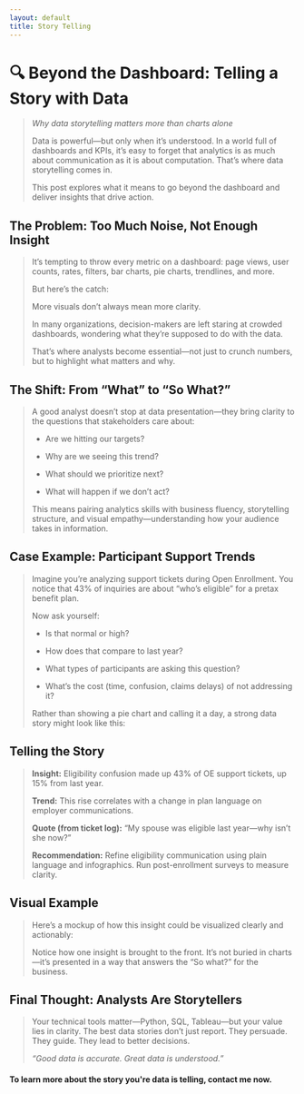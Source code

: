 ```yaml
---
layout: default
title: Story Telling
---
```


# 🔍 Beyond the Dashboard: Telling a Story with Data

> *Why data storytelling matters more than charts alone*
> 
> Data is powerful—but only when it’s understood. In a world full of dashboards and KPIs, it’s easy to forget that analytics is as much about communication as it is about computation. That’s where data storytelling comes in.
>
> This post explores what it means to go beyond the dashboard and deliver insights that drive action.
> 

## The Problem: Too Much Noise, Not Enough Insight
> It’s tempting to throw every metric on a dashboard: page views, user counts, rates, filters, bar charts, pie charts, trendlines, and more.
>
> But here’s the catch:
>
> More visuals don’t always mean more clarity.
>
> In many organizations, decision-makers are left staring at crowded dashboards, wondering what they’re supposed to do with the data.
>
> That’s where analysts become essential—not just to crunch numbers, but to highlight what matters and why.

## The Shift: From “What” to “So What?”

> A good analyst doesn’t stop at data presentation—they bring clarity to the questions that stakeholders care about:
>
> * Are we hitting our targets?
> 
> * Why are we seeing this trend?
> 
> * What should we prioritize next?
> 
> * What will happen if we don’t act?
> 
> This means pairing analytics skills with business fluency, storytelling structure, and visual empathy—understanding how your audience takes in information.
> 

## Case Example: Participant Support Trends

> Imagine you’re analyzing support tickets during Open Enrollment. You notice that 43% of inquiries are about “who’s eligible” for a pretax benefit plan.
>
> Now ask yourself:
>
> * Is that normal or high?
> 
> * How does that compare to last year?
> 
> * What types of participants are asking this question?
> 
> * What’s the cost (time, confusion, claims delays) of not addressing it?
> 
> Rather than showing a pie chart and calling it a day, a strong data story might look like this:

## Telling the Story

> **Insight:** Eligibility confusion made up 43% of OE support tickets, up 15% from last year.
>
> **Trend:** This rise correlates with a change in plan language on employer communications.
>
> **Quote (from ticket log):** “My spouse was eligible last year—why isn’t she now?”
>
> **Recommendation:** Refine eligibility communication using plain language and infographics. Run post-enrollment surveys to measure clarity.
> 

## Visual Example

> Here’s a mockup of how this insight could be visualized clearly and actionably:
>
> Notice how one insight is brought to the front. It’s not buried in charts—it’s presented in a way that answers the “So what?” for the business.
> 

## Final Thought: Analysts Are Storytellers

> Your technical tools matter—Python, SQL, Tableau—but your value lies in clarity. The best data stories don’t just report. They persuade. They guide. They lead to better decisions.
>
> *“Good data is accurate. Great data is understood.”*
>

#### To learn more about the story you're data is telling, contact me now.


